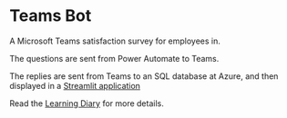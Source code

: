 # Teams Bot

A Microsoft Teams satisfaction survey for employees in.

The questions are sent from Power Automate to Teams. 

The replies are sent from Teams to an SQL database at Azure, and then displayed in a [Streamlit application](https://github.com/mabackma/teamsBotDataResults)

Read the [Learning Diary](https://github.com/mabackma/TeamsBot/blob/master/Marc_B%C3%A4ckman_Teams_Bot.pdf) for more details.
